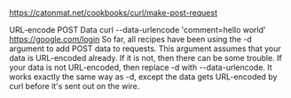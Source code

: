 https://catonmat.net/cookbooks/curl/make-post-request

URL-encode POST Data
curl --data-urlencode 'comment=hello world' https://google.com/login
So far, all recipes have been using the -d argument to add POST data to requests. This argument assumes that your data is URL-encoded already. If it is not, then there can be some trouble. If your data is not URL-encoded, then replace -d with --data-urlencode. It works exactly the same way as -d, except the data gets URL-encoded by curl before it's sent out on the wire.

